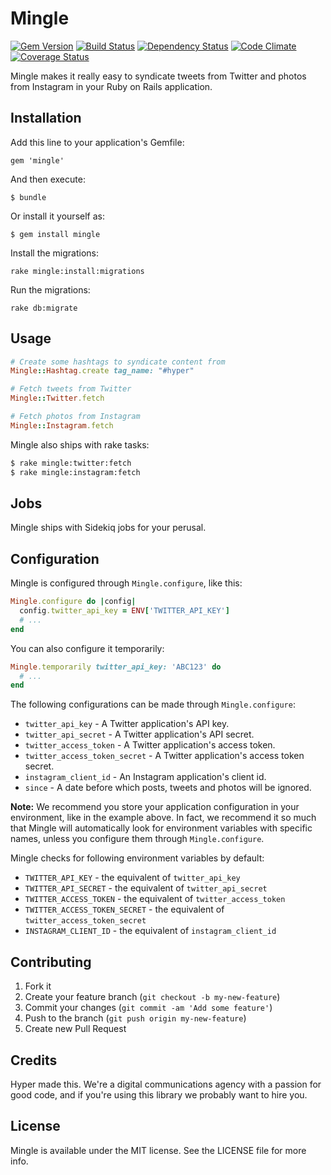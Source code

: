 # Mingle

[![Gem Version](https://img.shields.io/gem/v/mingle.svg)](https://rubygems.org/gems/mingle)
[![Build Status](https://img.shields.io/travis/hyperoslo/mingle.svg)](https://travis-ci.org/hyperoslo/mingle)
[![Dependency Status](https://img.shields.io/gemnasium/hyperoslo/mingle.svg)](https://gemnasium.com/hyperoslo/mingle)
[![Code Climate](https://img.shields.io/codeclimate/github/hyperoslo/mingle.svg)](https://codeclimate.com/github/hyperoslo/mingle)
[![Coverage Status](https://img.shields.io/coveralls/hyperoslo/mingle.svg)](https://coveralls.io/r/hyperoslo/mingle)

Mingle makes it really easy to syndicate tweets from Twitter and photos from Instagram
in your Ruby on Rails application.

## Installation

Add this line to your application's Gemfile:

    gem 'mingle'

And then execute:

    $ bundle

Or install it yourself as:

    $ gem install mingle

Install the migrations:

    rake mingle:install:migrations

Run the migrations:

    rake db:migrate

## Usage

```ruby
# Create some hashtags to syndicate content from
Mingle::Hashtag.create tag_name: "#hyper"

# Fetch tweets from Twitter
Mingle::Twitter.fetch

# Fetch photos from Instagram
Mingle::Instagram.fetch
```

Mingle also ships with rake tasks:

```bash
$ rake mingle:twitter:fetch
$ rake mingle:instagram:fetch
```

## Jobs

Mingle ships with Sidekiq jobs for your perusal.

## Configuration

Mingle is configured through `Mingle.configure`, like this:

```ruby
Mingle.configure do |config|
  config.twitter_api_key = ENV['TWITTER_API_KEY']
  # ...
end
```

You can also configure it temporarily:

```ruby
Mingle.temporarily twitter_api_key: 'ABC123' do
  # ...
end
```

The following configurations can be made through `Mingle.configure`:

* `twitter_api_key` - A Twitter application's API key.
* `twitter_api_secret` - A Twitter application's API secret.
* `twitter_access_token` - A Twitter application's access token.
* `twitter_access_token_secret` - A Twitter application's access token secret.
* `instagram_client_id` - An Instagram application's client id.
* `since` - A date before which posts, tweets and photos will be ignored.

**Note:** We recommend you store your application configuration in your
environment, like in the example above. In fact, we recommend it so much that
Mingle will automatically look for environment variables with specific names,
unless you configure them through `Mingle.configure`.

Mingle checks for following environment variables by default:

* `TWITTER_API_KEY` - the equivalent of `twitter_api_key`
* `TWITTER_API_SECRET` - the equivalent of `twitter_api_secret`
* `TWITTER_ACCESS_TOKEN` - the equivalent of `twitter_access_token`
* `TWITTER_ACCESS_TOKEN_SECRET` - the equivalent of `twitter_access_token_secret`
* `INSTAGRAM_CLIENT_ID` - the equivalent of `instagram_client_id`

## Contributing

1. Fork it
2. Create your feature branch (`git checkout -b my-new-feature`)
3. Commit your changes (`git commit -am 'Add some feature'`)
4. Push to the branch (`git push origin my-new-feature`)
5. Create new Pull Request

## Credits

Hyper made this. We're a digital communications agency with a passion for good code,
and if you're using this library we probably want to hire you.


## License

Mingle is available under the MIT license. See the LICENSE file for more info.
